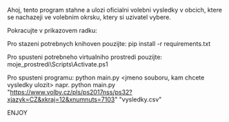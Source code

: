 Ahoj,
tento program stahne a ulozi oficialni volebni vysledky v obcich, ktere se nachazeji ve volebnim okrsku, ktery si uzivatel vybere. 

Pokracujte v prikazovem radku:

Pro stazeni potrebnych knihoven pouzijte:
  pip install -r requirements.txt

Pro spusteni potrebneho virtualniho prostredi pouzijte:
  moje_prostredi\Scripts\Activate.ps1

Pro spusteni programu:
  python main.py <odkaz na stranku vybraneho okrsku> <jmeno souboru, kam chcete vysledky ulozit>
  napr.
  python main.py "https://www.volby.cz/pls/ps2017nss/ps32?xjazyk=CZ&xkraj=12&xnumnuts=7103" "vysledky.csv"

ENJOY
